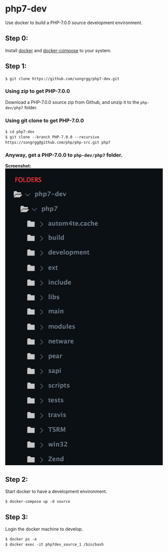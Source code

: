 # php7-dev
Use docker to build a PHP-7.0.0 source development environment.

## Step 0:
Install [docker](http://docs.docker.com/mac/started/) and [docker-compose](https://docs.docker.com/compose/install/) to your system.

## Step 1:
``$ git clone https://github.com/songrgg/php7-dev.git``

### Using zip to get PHP-7.0.0
Download a PHP-7.0.0 source zip from Github, and unzip it to the ``php-dev/php7`` folder.

### Using git clone to get PHP-7.0.0
``$ cd php7-dev``  
``$ git clone --branch PHP-7.0.0 --recursive https://songrgg@github.com/php/php-src.git php7``

### Anyway, get a PHP-7.0.0 to ``php-dev/php7`` folder.

**Screenshot:**
![folder tree](https://raw.githubusercontent.com/songrgg/php7-dev/master/folder_tree.png)

## Step 2:
Start docker to have a development environment.

``$ docker-compose up -d source``

## Step 3:
Login the docker machine to develop.

``$ docker ps -a``  
``$ docker exec -it php7dev_source_1 /bin/bash``
